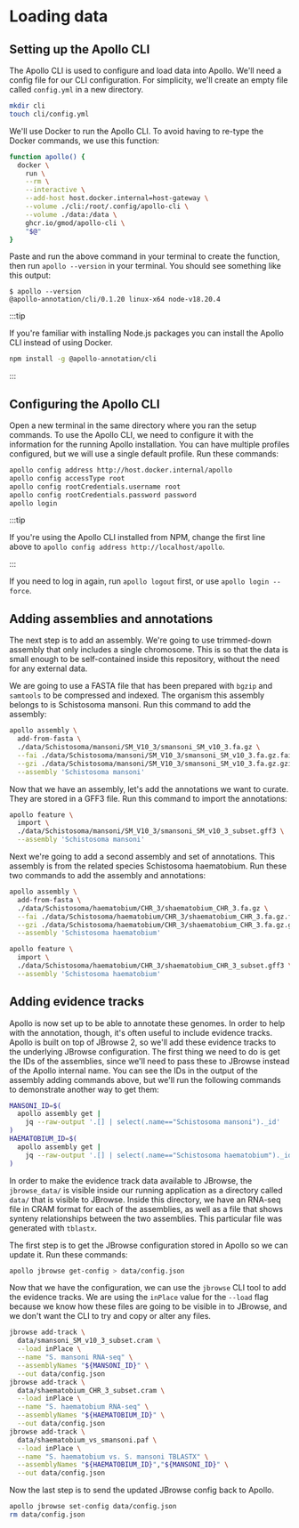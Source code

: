 # Loading data

## Setting up the Apollo CLI

The Apollo CLI is used to configure and load data into Apollo. We'll need a
config file for our CLI configuration. For simplicity, we'll create an empty
file called `config.yml` in a new directory.

```sh
mkdir cli
touch cli/config.yml
```

We'll use Docker to run the Apollo CLI. To avoid having to re-type the Docker
commands, we use this function:

```sh
function apollo() {
  docker \
    run \
    --rm \
    --interactive \
    --add-host host.docker.internal=host-gateway \
    --volume ./cli:/root/.config/apollo-cli \
    --volume ./data:/data \
    ghcr.io/gmod/apollo-cli \
    "$@"
}
```

Paste and run the above command in your terminal to create the function, then
run `apollo --version` in your terminal. You should see something like this
output:

```
$ apollo --version
@apollo-annotation/cli/0.1.20 linux-x64 node-v18.20.4
```

:::tip

If you're familiar with installing Node.js packages you can install the Apollo
CLI instead of using Docker.

```bash npm2yarn
npm install -g @apollo-annotation/cli
```

:::

## Configuring the Apollo CLI

Open a new terminal in the same directory where you ran the setup commands. To
use the Apollo CLI, we need to configure it with the information for the running
Apollo installation. You can have multiple profiles configured, but we will use
a single default profile. Run these commands:

```sh
apollo config address http://host.docker.internal/apollo
apollo config accessType root
apollo config rootCredentials.username root
apollo config rootCredentials.password password
apollo login
```

:::tip

If you're using the Apollo CLI installed from NPM, change the first line above
to `apollo config address http://localhost/apollo`.

:::

If you need to log in again, run `apollo logout` first, or use
`apollo login --force`.

## Adding assemblies and annotations

The next step is to add an assembly. We're going to use trimmed-down assembly
that only includes a single chromosome. This is so that the data is small enough
to be self-contained inside this repository, without the need for any external
data.

We are going to use a FASTA file that has been prepared with `bgzip` and
`samtools` to be compressed and indexed. The organism this assembly belongs to
is Schistosoma mansoni. Run this command to add the assembly:

```sh
apollo assembly \
  add-from-fasta \
  ./data/Schistosoma/mansoni/SM_V10_3/smansoni_SM_v10_3.fa.gz \
  --fai ./data/Schistosoma/mansoni/SM_V10_3/smansoni_SM_v10_3.fa.gz.fai \
  --gzi ./data/Schistosoma/mansoni/SM_V10_3/smansoni_SM_v10_3.fa.gz.gzi \
  --assembly 'Schistosoma mansoni'
```

Now that we have an assembly, let's add the annotations we want to curate. They
are stored in a GFF3 file. Run this command to import the annotations:

```sh
apollo feature \
  import \
  ./data/Schistosoma/mansoni/SM_V10_3/smansoni_SM_v10_3_subset.gff3 \
  --assembly 'Schistosoma mansoni'
```

Next we're going to add a second assembly and set of annotations. This assembly
is from the related species Schistosoma haematobium. Run these two commands to
add the assembly and annotations:

```sh
apollo assembly \
  add-from-fasta \
  ./data/Schistosoma/haematobium/CHR_3/shaematobium_CHR_3.fa.gz \
  --fai ./data/Schistosoma/haematobium/CHR_3/shaematobium_CHR_3.fa.gz.fai \
  --gzi ./data/Schistosoma/haematobium/CHR_3/shaematobium_CHR_3.fa.gz.gzi \
  --assembly 'Schistosoma haematobium'

apollo feature \
  import \
  ./data/Schistosoma/haematobium/CHR_3/shaematobium_CHR_3_subset.gff3 \
  --assembly 'Schistosoma haematobium'
```

## Adding evidence tracks

Apollo is now set up to be able to annotate these genomes. In order to help with
the annotation, though, it's often useful to include evidence tracks. Apollo is
built on top of JBrowse 2, so we'll add these evidence tracks to the underlying
JBrowse configuration. The first thing we need to do is get the IDs of the
assemblies, since we'll need to pass these to JBrowse instead of the Apollo
internal name. You can see the IDs in the output of the assembly adding commands
above, but we'll run the following commands to demonstrate another way to get
them:

```sh
MANSONI_ID=$(
  apollo assembly get |
    jq --raw-output '.[] | select(.name=="Schistosoma mansoni")._id'
)
HAEMATOBIUM_ID=$(
  apollo assembly get |
    jq --raw-output '.[] | select(.name=="Schistosoma haematobium")._id'
)
```

In order to make the evidence track data available to JBrowse, the
`jbrowse_data/` is visible inside our running application as a directory called
`data/` that is visible to JBrowse. Inside this directory, we have an RNA-seq
file in CRAM format for each of the assemblies, as well as a file that shows
synteny relationships between the two assemblies. This particular file was
generated with `tblastx`.

The first step is to get the JBrowse configuration stored in Apollo so we can
update it. Run these commands:

```sh
apollo jbrowse get-config > data/config.json
```

Now that we have the configuration, we can use the `jbrowse` CLI tool to add the
evidence tracks. We are using the `inPlace` value for the `--load` flag because
we know how these files are going to be visible in to JBrowse, and we don't want
the CLI to try and copy or alter any files.

```sh
jbrowse add-track \
  data/smansoni_SM_v10_3_subset.cram \
  --load inPlace \
  --name "S. mansoni RNA-seq" \
  --assemblyNames "${MANSONI_ID}" \
  --out data/config.json
jbrowse add-track \
  data/shaematobium_CHR_3_subset.cram \
  --load inPlace \
  --name "S. haematobium RNA-seq" \
  --assemblyNames "${HAEMATOBIUM_ID}" \
  --out data/config.json
jbrowse add-track \
  data/shaematobium_vs_smansoni.paf \
  --load inPlace \
  --name "S. haematobium vs. S. mansoni TBLASTX" \
  --assemblyNames "${HAEMATOBIUM_ID}","${MANSONI_ID}" \
  --out data/config.json
```

Now the last step is to send the updated JBrowse config back to Apollo.

```sh
apollo jbrowse set-config data/config.json
rm data/config.json
```
